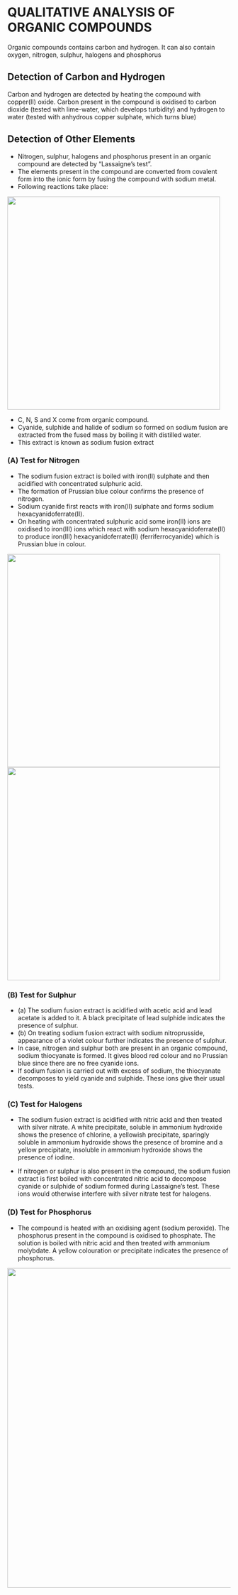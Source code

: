 # QUALITATIVE ANALYSIS OF ORGANIC COMPOUNDS
Organic compounds contains carbon and hydrogen. It can also contain oxygen, nitrogen, sulphur, halogens and phosphorus
## Detection of Carbon and Hydrogen
Carbon and hydrogen are detected by heating the compound with copper(II) oxide. 
Carbon present in the compound is oxidised to carbon dioxide (tested with lime-water, which develops turbidity) and hydrogen to water (tested with anhydrous copper sulphate, which turns blue)
## Detection of Other Elements
* Nitrogen, sulphur, halogens and phosphorus present in an organic compound are detected by “Lassaigne’s test”. 
* The elements present in the compound are converted from covalent form into the ionic form by fusing the compound with sodium metal. 
* Following reactions take place:

<img width="480" src="https://user-images.githubusercontent.com/20998959/153264843-eeb809c1-41c9-472f-9b4c-b571b895688c.png">




* C, N, S and X come from organic compound.
* Cyanide, sulphide and halide of sodium so formed on sodium fusion are extracted from the fused mass by boiling it with distilled water. 
* This extract is known as sodium fusion extract
### (A) Test for Nitrogen
* The sodium fusion extract is boiled with iron(II) sulphate and then acidified with concentrated sulphuric acid. 
* The formation of Prussian blue colour confirms the presence of nitrogen. 
* Sodium cyanide first reacts with iron(II) sulphate and forms sodium hexacyanidoferrate(II). 
* On heating with concentrated sulphuric acid some iron(II) ions are oxidised to iron(III) ions which react with sodium hexacyanidoferrate(II) to produce iron(III) hexacyanidoferrate(II) (ferriferrocyanide) which is Prussian blue in colour.

<img width="480" src="https://user-images.githubusercontent.com/20998959/153263791-575aadf2-4bcd-4b0b-8dcc-d3cff8a9627e.png">
<img width="480" src="https://user-images.githubusercontent.com/20998959/153264331-938f155d-67c2-464c-a2dd-32821fe84d8f.png">



### (B) Test for Sulphur
* (a) The sodium fusion extract is acidified with acetic acid and lead acetate is added to it. A black precipitate of lead sulphide indicates the presence of sulphur.
* (b) On treating sodium fusion extract with sodium nitroprusside, appearance of a violet colour further indicates the presence of sulphur. 
* In case, nitrogen and sulphur both are present in an organic compound, sodium thiocyanate is formed. It gives blood red colour and no Prussian blue since there are no free cyanide ions. 
* If sodium fusion is carried out with excess of sodium, the thiocyanate decomposes to yield cyanide and sulphide. These ions give their usual tests.
### (C) Test for Halogens
* The sodium fusion extract is acidified with nitric acid and then treated with silver nitrate. A white precipitate, soluble in ammonium hydroxide shows the presence of chlorine, a yellowish precipitate, sparingly soluble in ammonium hydroxide shows the presence of bromine and a yellow precipitate, insoluble in ammonium hydroxide shows the presence of iodine.

* If nitrogen or sulphur is also present in the compound, the sodium fusion extract is first boiled with concentrated nitric acid to decompose cyanide or sulphide of sodium
formed during Lassaigne’s test. These ions would otherwise interfere with silver nitrate test for halogens.

### (D) Test for Phosphorus
* The compound is heated with an oxidising agent (sodium peroxide). The phosphorus present in the compound is oxidised to phosphate. The solution is boiled with nitric
acid and then treated with ammonium molybdate. A yellow colouration or precipitate indicates the presence of phosphorus.

<img width="720" src="https://user-images.githubusercontent.com/20998959/153265687-6b7d044e-f615-43ac-9745-f4c613f96c05.png">

